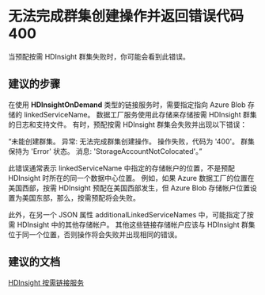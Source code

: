 <properties 
    pageTitle="Unable to complete the cluster create operation" 
    description="预配按需 HDInsight 群集时出错：无法完成群集创建操作。 错误代码：400" 
    service="microsoft.datafactory" 
    resource="datafactories"
    authors="spelluru"
    displayOrder="6"
    selfHelpType="resource"
    cloudEnvironments="public"
    supportTopicIds=""
    productPesIds=""
    resourceTags=""
/>


# 无法完成群集创建操作并返回错误代码 400
当预配按需 HDInsight 群集失败时，你可能会看到此错误。 

## **建议的步骤**
在使用 **HDInsightOnDemand** 类型的链接服务时，需要指定指向 Azure Blob 存储的 linkedServiceName。 数据工厂服务使用此存储来存储按需 HDInsight 群集的日志和支持文件。  有时，预配按需 HDInsight 群集会失败并出现以下错误：

“未能创建群集。 异常: 无法完成群集创建操作。 操作失败，代码为 '400'。 群集保持为 'Error' 状态。 消息: 'StorageAccountNotColocated'。”

此错误通常表示 linkedServiceName 中指定的存储帐户的位置，不是预配 HDInsight 时所在的同一个数据中心位置。 例如，如果 Azure 数据工厂的位置在美国西部，按需 HDInsight 预配在美国西部发生，但 Azure Blob 存储帐户位置设置为美国东部，那么，按需预配将会失败。

此外，在另一个 JSON 属性 additionalLinkedServiceNames 中，可能指定了按需 HDInsight 中的其他存储帐户。 其他这些链接存储帐户应该与 HDInsight 群集位于同一个位置，否则操作将会失败并出现相同的错误。

## **建议的文档**
[HDInsight 按需链接服务](https://azure.microsoft.com/documentation/articles/data-factory-compute-linked-services/#azure-hdinsight-on-demand-linked-service)


<!--HONumber=Jul16_HO1-->


